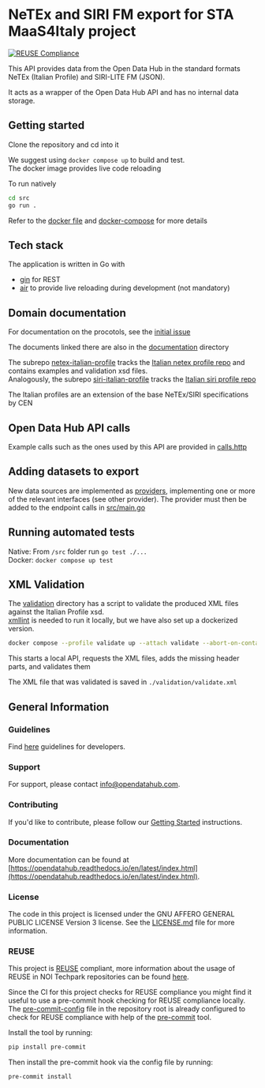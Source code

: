 <!--
SPDX-FileCopyrightText: NOI Techpark <digital@noi.bz.it>

SPDX-License-Identifier: CC0-1.0
-->

# NeTEx and SIRI FM export for STA MaaS4Italy project

[![REUSE Compliance](https://github.com/noi-techpark/java-boilerplate/actions/workflows/reuse.yml/badge.svg)](https://github.com/noi-techpark/odh-docs/wiki/REUSE#badges)

This API provides data from the Open Data Hub in the standard formats NeTEx (Italian Profile) and SIRI-LITE FM (JSON).

It acts as a wrapper of the Open Data Hub API and has no internal data storage.

## Getting started

Clone the repository and cd into it

We suggest using `docker compose up` to build and test.  
The docker image provides live code reloading  

To run natively
```sh
cd src
go run .
```
Refer to the [docker file](infrastructure/docker/Dockerfile) and [docker-compose](docker-compose.yml) for more details

## Tech stack
The application is written in Go with
 - [gin](https://github.com/gin-gonic/gin) for REST
 - [air](https://github.com/cosmtrek/air) to provide live reloading during development (not mandatory)

## Domain documentation
For documentation on the procotols, see the [initial issue](https://github.com/noi-techpark/sta-nap-export/issues/1)

The documents linked there are also in the [documentation](./documentation/) directory

The subrepo [netex-italian-profile](netex-italian-profile) tracks the [Italian netex profile repo](https://github.com/5Tsrl/netex-italian-profile) and contains examples and validation xsd files.  
Analogously, the subrepo [siri-italian-profile](siri-italian-profile) tracks the [Italian siri profile repo](https://github.com/5Tsrl/siri-italian-profile)

The Italian profiles are an extension of the base NeTEx/SIRI specifications by CEN

## Open Data Hub API calls
Example calls such as the ones used by this API are provided in [calls.http](calls.http)

## Adding datasets to export
New data sources are implemented as [providers](src/provider/), implementing one or more of the relevant interfaces (see other provider).
The provider must then be added to the endpoint calls in [src/main.go](src/main.go)

## Running automated tests
Native: From `/src` folder run `go test ./...`  
Docker: `docker compose up test`

## XML Validation
The [validation](./validation) directory has a script to validate the produced XML files against the Italian Profile xsd.  
[xmllint](https://xmllint.com/) is needed to run it locally, but we have also set up a dockerized version.  

```bash
docker compose --profile validate up --attach validate --abort-on-container-exit
```
This starts a local API, requests the XML files, adds the missing header parts, and validates them

The XML file that was validated is saved in `./validation/validate.xml`

## General Information
### Guidelines

Find [here](https://opendatahub.readthedocs.io/en/latest/guidelines.html) guidelines for developers.

### Support

For support, please contact [info@opendatahub.com](mailto:info@opendatahub.com).

### Contributing

If you'd like to contribute, please follow our [Getting
Started](https://github.com/noi-techpark/odh-docs/wiki/Contributor-Guidelines:-Getting-started)
instructions.

### Documentation

More documentation can be found at [https://opendatahub.readthedocs.io/en/latest/index.html](https://opendatahub.readthedocs.io/en/latest/index.html).

### License

The code in this project is licensed under the GNU AFFERO GENERAL PUBLIC LICENSE Version 3 license. See the [LICENSE.md](LICENSE.md) file for more information.

### REUSE

This project is [REUSE](https://reuse.software) compliant, more information about the usage of REUSE in NOI Techpark repositories can be found [here](https://github.com/noi-techpark/odh-docs/wiki/Guidelines-for-developers-and-licenses#guidelines-for-contributors-and-new-developers).

Since the CI for this project checks for REUSE compliance you might find it useful to use a pre-commit hook checking for REUSE compliance locally. The [pre-commit-config](.pre-commit-config.yaml) file in the repository root is already configured to check for REUSE compliance with help of the [pre-commit](https://pre-commit.com) tool.

Install the tool by running:
```bash
pip install pre-commit
```
Then install the pre-commit hook via the config file by running:
```bash
pre-commit install
```
